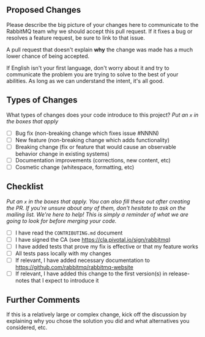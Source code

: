 ## Proposed Changes

Please describe the big picture of your changes here to communicate to the RabbitMQ team why we should accept this pull request.
If it fixes a bug or resolves a feature request, be sure to link to that issue.

A pull request that doesn't explain **why** the change was made has a much lower chance of being accepted.

If English isn't your first language, don't worry about it and try to communicate the problem you are trying to solve to the best of your abilities.
As long as we can understand the intent, it's all good.

## Types of Changes

What types of changes does your code introduce to this project?
_Put an `x` in the boxes that apply_

- [ ] Bug fix (non-breaking change which fixes issue #NNNN)
- [ ] New feature (non-breaking change which adds functionality)
- [ ] Breaking change (fix or feature that would cause an observable behavior change in existing systems)
- [ ] Documentation improvements (corrections, new content, etc)
- [ ] Cosmetic change (whitespace, formatting, etc)

## Checklist

_Put an `x` in the boxes that apply.
You can also fill these out after creating the PR.
If you're unsure about any of them, don't hesitate to ask on the mailing list.
We're here to help!
This is simply a reminder of what we are going to look for before merging your code._

- [ ] I have read the `CONTRIBUTING.md` document
- [ ] I have signed the CA (see https://cla.pivotal.io/sign/rabbitmq)
- [ ] I have added tests that prove my fix is effective or that my feature works
- [ ] All tests pass locally with my changes
- [ ] If relevant, I have added necessary documentation to https://github.com/rabbitmq/rabbitmq-website
- [ ] If relevant, I have added this change to the first version(s) in release-notes that I expect to introduce it

## Further Comments

If this is a relatively large or complex change, kick off the discussion by explaining why you chose the solution you did and what alternatives you considered, etc.
